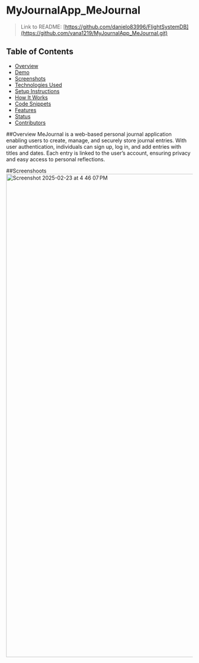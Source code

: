 # MyJournalApp_MeJournal

> Link to README: [https://github.com/danielo83996/FlightSystemDB](https://github.com/vana1219/MyJournalApp_MeJournal.git)

## Table of Contents
* [Overview](#overview)
* [Demo](#demo)
* [Screenshots](#screenshots)
* [Technologies Used](#technologies-used)
* [Setup Instructions](#setup-instructions)
* [How It Works](#how-it-works)
* [Code Snippets](#code-snippets)
* [Features](#features)
* [Status](#status)
* [Contributors](#contributors)

##Overview
MeJournal is a web-based personal journal application enabling users to create, manage, and securely store journal entries. With user authentication, individuals can sign up, log in, and add entries with titles and dates. Each entry is linked to the user’s account, ensuring privacy and easy access to personal reflections.

##Screenshoots
<img width="1305" alt="Screenshot 2025-02-23 at 4 46 07 PM" src="https://github.com/user-attachments/assets/ff1faff0-b508-4ff8-9e1c-05fe23f3e3b3" />


